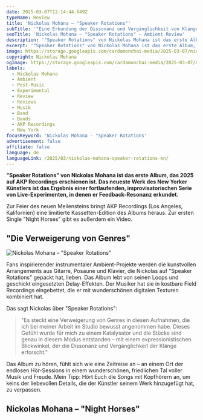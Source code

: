 ```yaml
---
date: 2025-03-07T12:14:44.649Z
typeName: Review
title: 'Nickolas Mohana – "Speaker Rotations"'
subTitle: '"Eine Erkundung der Dissonanz und Vergänglichkeit von Klängen"'
seoTitle: 'Nickolas Mohana – "Speaker Rotations" – Ambient Review'
description: '"Speaker Rotations" von Nickolas Mohana ist das erste Album, das 2025 auf AKP Recordings erschienen ist und es ist wundervoll. Hört es Euch hier an und lasst Euch zu einer Zeitreise einladen!'
excerpt: '"Speaker Rotations" von Nickolas Mohana ist das erste Album, das 2025 auf AKP Recordings erschienen ist. Das neueste Werk des New Yorker Künstlers ist das Ergebnis einer fortlaufenden, improvisatorischen Serie von Live-Experimenten, in denen er Feedback-Resonanz erkundet und es ist wundervoll.'
image: https://storage.googleapis.com/cardamonchai-media/2025-03-07/nickolas-mohana-speaker-rotations-soundsvegan-com-jpg-imagine-f8f8f8_f5f5f5_1024_768/640.webp
copyright: Nickolas Mohana
ogImage: https://storage.googleapis.com/cardamonchai-media/2025-03-07/nickolas-mohana-speaker-rotations-soundsvegan-com-og-jpg-imagine-f8f8f8_f8f8f8_1200_628/640.webp
labels:
  - Nickolas Mohana
  - Ambient
  - Post-Music
  - Experimental
  - Review
  - Reviews
  - Musik
  - Band
  - Bands
  - AKP Recordings
  - New York
focusKeyword: 'Nickolas Mohana - "Speaker Rotations'
advertisement: false
affiliate: false
language: de
languageLink: /2025/03/nickolas-mohana-speaker-rotations-en/
---
```


**"Speaker Rotations" von Nickolas Mohana ist das erste Album, das 2025 auf AKP Recordings erschienen ist. Das neueste Werk des New Yorker Künstlers ist das Ergebnis einer fortlaufenden, improvisatorischen Serie von Live-Experimenten, in denen er Feedback-Resonanz erkundet.**

Zur Feier des neuen Meilensteins bringt AKP Recordings (Los Angeles, Kalifornien) eine limitierte Kassetten-Edition des Albums heraus. Zur ersten Single "Night Horses" gibt es außerdem ein Video.

## "Die Verweigerung von Genres"

![Nickolas Mohana – "Speaker Rotations"](https://storage.googleapis.com/cardamonchai-media/2025-03-07/nickolas-mohanna-speaker-rotations-album-artwork-akp-recordings-soundsvegan-com-jpg-imagine-f8f8f8_f2f2f2_500_500/640.webp 'Nickolas Mohana – "Speaker Rotations"')

Fans inspirierender instrumentaler Ambient-Projekte werden die kunstvollen Arrangements aus Gitarre, Posaune und Klavier, die Nickolas auf "Speaker Rotations" gepackt hat, lieben. Das Album lebt von seinen Loops und geschickt eingesetzten Delay-Effekten. Der Musiker hat sie in kostbare Field Recordings eingebettet, die er mit wunderschönen digitalen Texturen kombiniert hat.

Das sagt Nickolas über "Speaker Rotations":

> "Es steckt eine Verweigerung von Genres in diesen Aufnahmen, die ich bei meiner Arbeit im Studio bewusst angenommen habe. Dieses Gefühl wurde für mich zu einem Katalysator und die Stücke sind genau in diesem Modus entstanden – mit einem expressionistischen Blickwinkel, der die Dissonanz und Vergänglichkeit der Klänge erforscht."

Das Album zu hören, fühlt sich wie eine Zeitreise an – an einem Ort der endlosen Hör-Sessions in einem wunderschönen, friedlichen Tal voller Musik und Freude. Mein Tipp: Hört Euch die Songs mit Kopfhörern an, um keins der liebevollen Details, die der Künstler seinem Werk hinzugefügt hat, zu verpassen.

## Nickolas Mohana – "Night Horses"

<YouTube id="-E7soBeIF50" />
